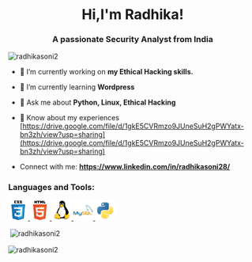 <h1 align="center">Hi,I'm Radhika! </h1>
<h3 align="center">A passionate Security Analyst from India</h3>

<p align="left"> <img src="https://komarev.com/ghpvc/?username=radhikasoni2&label=Profile%20views&color=0e75b6&style=flat"alt="radhikasoni2" /> </p>

- 🔭 I’m currently working on **my Ethical Hacking skills.**

- 🌱 I’m currently learning **Wordpress**

- 💬 Ask me about **Python, Linux, Ethical Hacking**

- 📄 Know about my experiences [https://drive.google.com/file/d/1gkE5CVRmzo9JUneSuH2gPWYatx-bn3zh/view?usp=sharing](https://drive.google.com/file/d/1gkE5CVRmzo9JUneSuH2gPWYatx-bn3zh/view?usp=sharing)

- Connect with me: **https://www.linkedin.com/in/radhikasoni28/**

<h3 align="left" Connect with me:</h3>
<p align="left" src ="https://www.linkedin.com/in/radhikasoni28/">
</p>

</p>

<h3 align="left">Languages and Tools:</h3>
<p align="left"> <a href="https://www.w3schools.com/css/" target="_blank" rel="noreferrer"> <img src="https://raw.githubusercontent.com/devicons/devicon/master/icons/css3/css3-original-wordmark.svg" alt="css3" width="40" height="40"/> </a> <a href="https://www.w3.org/html/" target="_blank" rel="noreferrer"> <img src="https://raw.githubusercontent.com/devicons/devicon/master/icons/html5/html5-original-wordmark.svg" alt="html5" width="40" height="40"/> </a> <a href="https://www.linux.org/" target="_blank" rel="noreferrer"> <img src="https://raw.githubusercontent.com/devicons/devicon/master/icons/linux/linux-original.svg" alt="linux" width="40" height="40"/> </a> <a href="https://www.mysql.com/" target="_blank" rel="noreferrer"> <img src="https://raw.githubusercontent.com/devicons/devicon/master/icons/mysql/mysql-original-wordmark.svg" alt="mysql" width="40" height="40"/> <a href="https://www.python.org" target="_blank" rel="noreferrer"> <img src="https://raw.githubusercontent.com/devicons/devicon/master/icons/python/python-original.svg" alt="python" width="40" height="40"/> </a> </p>

<p>&nbsp;<img align="center" src="https://github-readme-stats.vercel.app/api?username=radhikasoni2&show_icons=true&locale=en" alt="radhikasoni2" /></p>

<p><img align="center" src="https://github-readme-streak-stats.herokuapp.com/?user=radhikasoni2&" alt="radhikasoni2" /></p>

